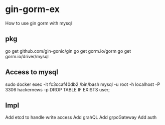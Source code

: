# gin-gorm-ex

How to use gin gorm with mysql

## pkg

go get github.com/gin-gonic/gin
go get gorm.io/gorm
go get gorm.io/driver/mysql

## Access to mysql

sudo docker exec -it fc3ccaf40db2 /bin/bash
mysql -u root -h localhost -P 3306 hackernews -p
DROP TABLE IF EXISTS user;

## Impl

Add etcd to handle write access
Add grahQL
Add grpcGateway
Add auth
